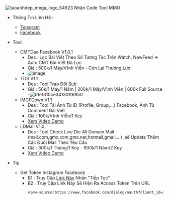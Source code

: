 ![taoanhdep_mega_logo_54923](https://github.com/NNHSoft/nnhsoft/assets/137013278/11cb00a4-f06b-47dd-8e89-68140415cd7e)
Nhận Code Tool MMO
- Thông Tin Liên Hệ :
  - <a href="https://t.me/NNHSoft">Telegram</a>
  - <a href="https://www.facebook.com/profile.php?id=100093411416254">Facebook</a>

- Tool
  - CMTDao Facebook V1.0.1
     - Des : Lọc Bài Viết Theo Số Tương Tác Trên Watch, NewFeed => Auto CMT Bài Viết Đã Lọc
     - Giá : 500k/1 Máy/Vĩnh Viễn - Còn Lại Thương Lươ
     - ![image](https://github.com/NNHSoft/nnhsoft/assets/137013278/fdfe3aa2-ee05-44c5-af88-7bca2cafc3be)
  - TDS V1.1
     - Des : Tool Trao Đổi Sub
     - Giá : 50k/1 Máy/1 Năm | 200k/1 Máy/Vĩnh Viễn | 600k Full Source
     -![b1ef310ce341301f6950](https://github.com/NNHSoft/nnhsoft/assets/137013278/02020b1e-cde6-4c5c-91e8-f2972dd0ced8)
  - IMGFDown V1.1
    - Des : Tool Tải Ảnh Từ ID (Profile, Group,...) Facebook, Ảnh Từ Comment Bài Viết
    - Giá : 100k/Vĩnh Viễn/1 Key
    - <a href="https://youtu.be/r0ytiwQ6paM">Xem Video Demo</a>
  - LDMail V1.0
    - Des : Tool Check Live Die All Domain Mail (mail.com,gmx.com,gmx.net,hotmail,gmail,...) ,sẽ Update Thêm Các Đuôi Mail Theo Yêu Cầu
    - Giá : 300k/1 Tháng/1 Key - 900k/1 Năm/2 Key
    - <a href="https://youtu.be/E4rKfXz-HqY">Xem Video Demo</a>

- Tip
  - Get Token Instagram Facebook
    - B1 : Truy Cập <a href="https://bit.ly/3gWryme">Link Này</a> Nhấn "Tiếp Tục"
    - B2 : Truy Cập Link Này Sẽ Hiện Ra Access Token Trên URL
        ```bash
        view-source:https://www.facebook.com/dialog/oauth?client_id=124024574287414&redirect_uri=https://www.instagram.com/accounts/signup/&&scope=email&response_type=token
        ```
     

